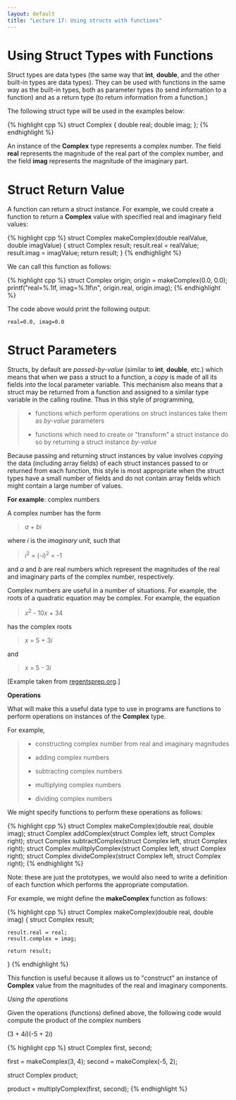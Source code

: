 ```yaml
---
layout: default
title: "Lecture 17: Using structs with functions"
---
```


Using Struct Types with Functions
=================================

Struct types are data types (the same way that **int**, **double**, and the other built-in types are data types). They can be used with functions in the same way as the built-in types, both as parameter types (to send information to a function) and as a return type (to return information from a function.)

The following struct type will be used in the examples below:

{% highlight cpp %}
struct Complex {
    double real;
    double imag;
};
{% endhighlight %}

An instance of the **Complex** type represents a complex number. The field **real** represents the magnitude of the real part of the complex number, and the field **imag** represents the magnitude of the imaginary part.

Struct Return Value
===================

A function can return a struct instance. For example, we could create a function to return a **Complex** value with specified real and imaginary field values:

{% highlight cpp %}
struct Complex makeComplex(double realValue, double imagValue) {
    struct Complex result;
    result.real = realValue;
    result.imag = imagValue;
    return result;
}
{% endhighlight %}

We can call this function as follows:

{% highlight cpp %}
struct Complex origin;
origin = makeComplex(0.0, 0.0);
printf("real=%.1lf, imag=%.1lf\n", origin.real, origin.imag);
{% endhighlight %}

The code above would print the following output:

    real=0.0, imag=0.0

Struct Parameters
=================

Structs, by default are *passed-by-value* (similar to **int**, **double**, etc.) which means that when we pass a struct to a function, a *copy* is made of all its fields into the local parameter variable. This mechanism also means that a struct may be returned from a function and assigned to a similar type variable in the calling routine. Thus in this style of programming,

> -   functions which perform operations on struct instances take them as *by-value* parameters
>
> -   functions which need to create or "transform" a struct instance do so by returning a struct instance *by-value*

Because passing and returning struct instances by value involves *copying* the data (including array fields) of each struct instances passed to or returned from each function, this style is most appropriate when the struct types have a small number of fields and do not contain array fields which might contain a large number of values.

**For example**: complex numbers

A complex number has the form

> *a* + *bi*

where *i* is the *imaginary unit*, such that

> *i*<sup>2</sup> = (-*i*)<sup>2</sup> = -1

and *a* and *b* are real numbers which represent the magnitudes of the real and imaginary parts of the complex number, respectively.

Complex numbers are useful in a number of situations. For example, the roots of a quadratic equation may be complex. For example, the equation

> *x*<sup>2</sup> - 10*x* + 34

has the complex roots

> *x* = 5 + 3*i*

and

> *x* = 5 - 3*i*

[Example taken from [regentsprep.org](http://regentsprep.org/Regents/mathb/e/quadcomlesson.htm).]

**Operations**

What will make this a useful data type to use in programs are functions to perform operations on instances of the **Complex** type.

For example,

> -   constructing complex number from real and imaginary magnitudes
>
> -   adding complex numbers
>
> -   subtracting complex numbers
>
> -   multiplying complex numbers
>
> -   dividing complex numbers

We might specify functions to perform these operations as follows:

{% highlight cpp %}
struct Complex makeComplex(double real, double imag);
struct Complex addComplex(struct Complex left, struct Complex right);
struct Complex subtractComplex(struct Complex left, struct Complex right);
struct Complex mulitplyComplex(struct Complex left, struct Complex right);
struct Complex divideComplex(struct Complex left, struct Complex right);
{% endhighlight %}

Note: these are just the prototypes, we would also need to write a definition of each function which performs the appropriate computation.

For example, we might define the **makeComplex** function as follows:

{% highlight cpp %}
struct Complex makeComplex(double real, double imag)
{
    struct Complex result;

    result.real = real;
    result.complex = imag;

    return result;
}
{% endhighlight %}

This function is useful because it allows us to "construct" an instance of **Complex** value from the magnitudes of the real and imaginary components.

*Using the operations*

Given the operations (functions) defined above, the following code would compute the product of the complex numbers

(3 + 4*i*)(-5 + 2*i*)

{% highlight cpp %}
struct Complex first, second;

first = makeComplex(3, 4);
second = makeComplex(-5, 2);

struct Complex product;

product = multiplyComplex(first, second);
{% endhighlight %}
